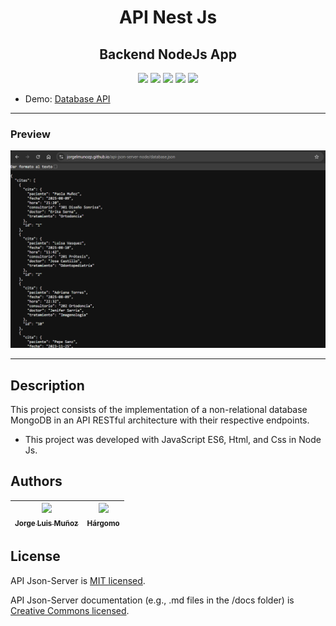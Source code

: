 <h1 align="center">API Nest Js </h1>
<h2 align="center">Backend NodeJs App </h2>

<p align="center">
  <img src="https://img.shields.io/badge/NodeJs-43853d">
  <img src="https://img.shields.io/badge/JavaScript-f1e05a">
  <img src="https://img.shields.io/badge/Html-e34c26">
  <img src="https://img.shields.io/badge/Css-563d7c">
  <img src="https://img.shields.io/badge/status-close-ff3333">
</p>

* Demo: [Database API](https://jorgelmunozp.github.io/api-nest-node/database.json)


***

### Preview
![Preview](/docs/preview.png)

***

## Description

This project consists of the implementation of a non-relational database MongoDB in an API RESTful architecture with their respective endpoints.

* This project was developed with JavaScript ES6, Html, and Css in Node Js.

## Authors

| [<img src="https://avatars.githubusercontent.com/u/101136356?s=400&v=4" width=115><br><sub>Jorge Luis Muñoz</sub>](https://github.com/jorgelmunozp) | [<img src="https://avatars.githubusercontent.com/u/109540980?v=4" width=115><br><sub>Hárgomo</sub>](https://github.com/hargomo) |
| :---: | :---: |

## License

API Json-Server is [MIT licensed](/docs/LICENSE.txt).

API Json-Server documentation (e.g., .md files in the /docs folder) is [Creative Commons licensed](/docs/LICENSE-docs.txt).
